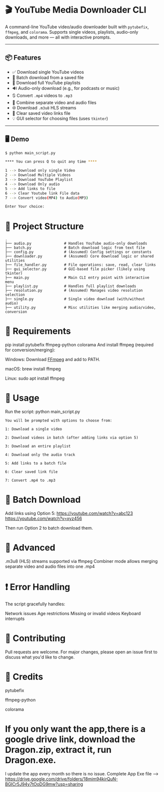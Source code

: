# 🎬 YouTube Media Downloader CLI



A command-line YouTube video/audio downloader built with `pytubefix`, `ffmpeg`, and `colorama`. Supports single videos, playlists, audio-only downloads, and more — all with interactive prompts.

---

## 📦 Features

- ✅ Download single YouTube videos
- 📁 Batch download from a saved file
- 📜 Download full YouTube playlists
- 🔊 Audio-only download (e.g., for podcasts or music)
- 🔃 Convert `.mp4` videos to `.mp3`
- 🧩 Combine separate video and audio files
- 🌐 Download `.m3u8` HLS streams
- 🧼 Clear saved video links file
- 💡 GUI selector for choosing files (uses `tkinter`)

---

## 🖥️ Demo

```bash
$ python main_script.py

**** You can press Q to quit any time ****

1 --> Download only single Video
2 --> Download Multiple Videos
3 --> Download YouTube Playlist
4 --> Download Only audio
5 --> Add links to file
6 --> Clear Youtube link File data
7 --> Convert video(MP4) to Audio(MP3)

Enter Your choice:
```

# 📂 Project Structure
```
.
├── audio.py               # Handles YouTube audio-only downloads
├── batch.py               # Batch download logic from text file
├── config.py              # (Assumed) Config settings or constants
├── downloader.py          # (Assumed) Core download logic or shared utilities
├── file_handler.py        # File operations: save, read, clear links
├── gui_selector.py        # GUI-based file picker (likely using tkinter)
├── main.py                # Main CLI entry point with interactive menu
├── playlist.py            # Handles full playlist downloads
├── resolution.py          # (Assumed) Manages video resolution selection
├── single.py              # Single video download (with/without audio)
├── utility.py             # Misc utilities like merging audio/video, conversion

```

# 🔧 Requirements
pip install pytubefix ffmpeg-python colorama
And install ffmpeg (required for conversion/merging):

Windows: Download [FFmpeg](https://ffmpeg.org/download.html) and add to PATH.

macOS: brew install ffmpeg

Linux: sudo apt install ffmpeg

# 🚀 Usage
Run the script:
python main_script.py

```
You will be prompted with options to choose from:

1: Download a single video

2: Download videos in batch (after adding links via option 5)

3: Download an entire playlist

4: Download only the audio track

5: Add links to a batch file

6: Clear saved link file

7: Convert .mp4 to .mp3
```

# 📁 Batch Download
Add links using Option 5:
https://youtube.com/watch?v=abc123
https://youtube.com/watch?v=xyz456

Then run Option 2 to batch download them.

# 🧪 Advanced
.m3u8 (HLS) streams supported via ffmpeg
Combiner mode allows merging separate video and audio files into one .mp4

# ❗ Error Handling
The script gracefully handles:

Network issues
Age restrictions
Missing or invalid videos
Keyboard interrupts

# 🤝 Contributing
Pull requests are welcome. For major changes, please open an issue first to discuss what you'd like to change.

# 🙏 Credits

pytubefix

ffmpeg-python

colorama


# If you only want the app,there is a google drive link, download the Dragon.zip, extract it, run Dragon.exe.
I update the app every month so there is no issue. Complete App Exe file --> https://drive.google.com/drive/folders/18mim94kirQuN-BGICr5J94y7tOoDG9mw?usp=sharing

